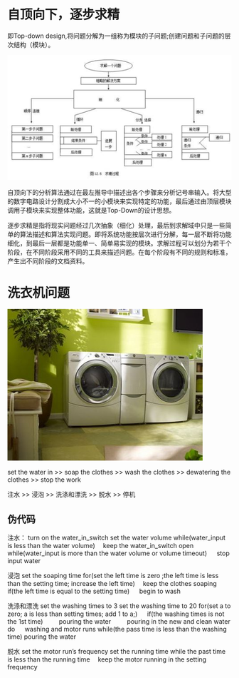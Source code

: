 # 自顶向下，逐步求精

即Top-down design,将问题分解为一组称为模块的子问题;创建问题和子问题的层次结构（模块）。

![](https://github.com/utaZ/zwr-homework/blob/gh-pages/images/untitled.png)

自顶向下的分析算法通过在最左推导中描述出各个步骤来分析记号串输入。将大型的数字电路设计分割成大小不一的小模块来实现特定的功能，最后通过由顶层模块调用子模块来实现整体功能，这就是Top-Down的设计思想。

逐步求精是指将现实问题经过几次抽象（细化）处理，最后到求解域中只是一些简单的算法描述和算法实现问题。即将系统功能按层次进行分解，每一层不断将功能细化，到最后一层都是功能单一、简单易实现的模块。求解过程可以划分为若干个阶段，在不同阶段采用不同的工具来描述问题。在每个阶段有不同的规则和标准，产生出不同阶段的文档资料。

# 洗衣机问题

![](https://github.com/utaZ/zwr-homework/blob/gh-pages/images/timg1.jpg)

set the water in >> soap the clothes >> wash the clothes >> dewatering the clothes >> stop the work 

注水 >> 浸泡 >> 洗涤和漂洗 >> 脱水 >> 停机

## 伪代码

注水： 
   turn on the water_in_switch 
   set the water volume 
   while(water_input is less than the water volume) 
    keep the water_in_switch open 
   while(water_input is more than the water volume or volume timeout) 
    stop input water  

浸泡 
   set the soaping time 
   for(set the left time is zero ;the left time is less than the setting time; increase the left time) 
    keep the clothes soaping 
   if(the left time is equal to the setting time) 
    begin to wash    

洗涤和漂洗 
   set the washing times to 3 
   set the washing time to 20 
   for(set a to zero; a is less than setting times; add 1 to a;) 
        if(the washing times is not the 1st time) 
         pouring the water 
         pouring in the new and clean water 
       do 
       washing and motor runs 
       while(the pass time is less than the washing time) 
       pouring the water  

脱水 
   set the motor run’s frequency 
   set the running  time 
   while the past time is less than the running time 
           keep the motor running in the setting frequency
